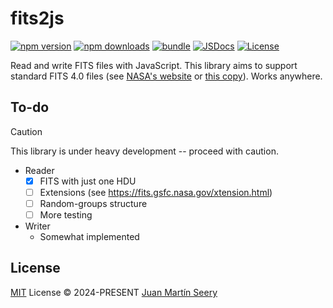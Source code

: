 # fits2js

[![npm version][npm-version-src]][npm-version-href]
[![npm downloads][npm-downloads-src]][npm-downloads-href]
[![bundle][bundle-src]][bundle-href]
[![JSDocs][jsdocs-src]][jsdocs-href]
[![License][license-src]][license-href]

Read and write FITS files with JavaScript. This library aims to support standard FITS 4.0 files (see [NASA's website](https://fits.gsfc.nasa.gov/fits_standard.html) or [this copy](./assets/fits_standard40aa-le.pdf)). Works anywhere.

## To-do

> [!CAUTION]
> This library is under heavy development -- proceed with caution.

- Reader
  - [x] FITS with just one HDU
  - [ ] Extensions (see <https://fits.gsfc.nasa.gov/xtension.html>)
  - [ ] Random-groups structure
  - [ ] More testing
- Writer
  - Somewhat implemented

## License

[MIT](./LICENSE) License © 2024-PRESENT [Juan Martín Seery](https://github.com/JuanM04)

<!-- Badges -->

[npm-version-src]: https://img.shields.io/npm/v/fits2js?style=flat&colorA=080f12&colorB=1fa669
[npm-version-href]: https://npmjs.com/package/fits2js
[npm-downloads-src]: https://img.shields.io/npm/dm/fits2js?style=flat&colorA=080f12&colorB=1fa669
[npm-downloads-href]: https://npmjs.com/package/fits2js
[bundle-src]: https://img.shields.io/bundlephobia/minzip/fits2js?style=flat&colorA=080f12&colorB=1fa669&label=minzip
[bundle-href]: https://bundlephobia.com/result?p=fits2js
[license-src]: https://img.shields.io/github/license/JuanM04/fits2js.svg?style=flat&colorA=080f12&colorB=1fa669
[license-href]: https://github.com/JuanM04/fits2js/blob/main/LICENSE
[jsdocs-src]: https://img.shields.io/badge/jsdocs-reference-080f12?style=flat&colorA=080f12&colorB=1fa669
[jsdocs-href]: https://www.jsdocs.io/package/fits2js
